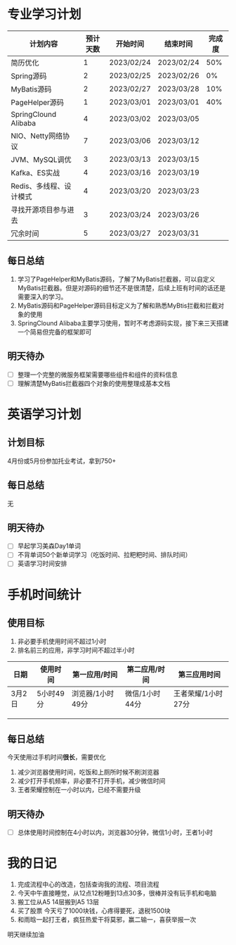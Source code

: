 

# 专业学习计划

| 计划内容                | 预计天数 | 开始时间   | 结束时间   | 完成度 |
| ----------------------- | -------- | ---------- | ---------- | ------ |
| 简历优化                | 1        | 2023/02/24 | 2023/02/24 | 50%    |
| Spring源码              | 2        | 2023/02/25 | 2023/02/26 | 0%     |
| MyBatis源码             | 2        | 2023/02/27 | 2023/03/28 | 10%    |
| PageHelper源码          | 1        | 2023/03/01 | 2023/03/01 | 40%    |
| SpringClound Alibaba    | 4        | 2023/03/02 | 2023/03/05 |        |
| NIO、Netty网络协议      | 7        | 2023/03/06 | 2023/03/12 |        |
| JVM、MySQL调优          | 3        | 2023/03/13 | 2023/03/15 |        |
| Kafka、ES实战           | 4        | 2023/03/16 | 2023/03/19 |        |
| Redis、多线程、设计模式 | 4        | 2023/03/20 | 2023/03/23 |        |
| 寻找开源项目参与进去    | 3        | 2023/03/24 | 2023/03/26 |        |
| 冗余时间                | 5        | 2023/03/27 | 2023/03/31 |        |

## 每日总结

1. 学习了PageHelper和MyBatis源码，了解了MyBatis拦截器，可以自定义MyBatis拦截器。但是对源码的细节还不是很清楚，后续上班有时间的话还是需要深入的学习。
2. MyBatis源码和PageHelper源码目标定义为了解和熟悉MyBtis拦截和拦截对象的使用
3. SpringClound Alibaba主要学习使用，暂时不考虑源码实现，接下来三天搭建一个简易但完备的框架即可

## 明天待办

- [ ] 整理一个完整的微服务框架需要哪些组件和组件的资料信息
- [ ] 理解清楚MyBatis拦截器四个对象的使用整理成基本文档

# 英语学习计划

## 计划目标

4月份或5月份参加托业考试，拿到750+

## 每日总结

无

## 明天待办

- [ ] 早起学习美森Day1单词
- [ ] 不背单词50个新单词学习（吃饭时间、拉粑粑时间、排队时间）
- [ ] 英语学习时间安排

# 手机时间统计

## 使用目标

1. 非必要手机使用时间不超过1小时
2. 排名前三的应用，非学习时间不超过半小时

| 日期   | 使用时间  | 第一应用/时间    | 第二应用/时间  | 第三应用时间       |
| ------ | --------- | ---------------- | -------------- | ------------------ |
| 3月2日 | 5小时49分 | 浏览器/1小时49分 | 微信/1小时44分 | 王者荣耀/1小时27分 |
|        |           |                  |                |                    |
|        |           |                  |                |                    |
|        |           |                  |                |                    |

## 每日总结

今天使用过手机时间**很长**，需要优化

1. 减少浏览器使用时间，吃饭和上厕所时候不刷浏览器
2. 减少打开手机频率，非必要不打开手机，减少微信时间
3. 王者荣耀控制在一小时以内，已经不需要升级

## 明天待办

- [ ] 总体使用时间控制在4小时以内，浏览器30分钟，微信1小时，王者1小时

# 我的日记

1. 完成流程中心的改造，包括查询我的流程、项目流程
2. 今天中午直接睡觉，从12点12粉睡到13点30多，很棒并没有玩手机和电脑
3. 搬工位从A5 14层搬到A5 13层
4. 买了股票 今天亏了1000块钱，心疼得要死，退税1500块
5. 和雨晗一起打王者，疯狂热爱干将莫邪，赢二输一，喜获举报一次

明天继续加油

